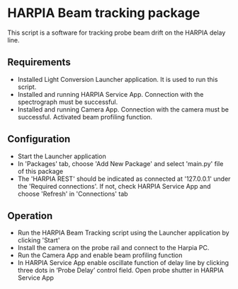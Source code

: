 
# HARPIA Beam tracking package
This script is a software for tracking probe beam drift on the HARPIA delay line.

## Requirements
 - Installed Light Conversion Launcher application. It is used to run this script.
 - Installed and running HARPIA Service App. Connection with the spectrograph must be successful.
 - Installed and running Camera App. Connection with the camera must be successful. Activated beam profiling function.

## Configuration
 - Start the Launcher application
 - In 'Packages' tab, choose 'Add New Package' and select 'main.py' file of this package
 - The 'HARPIA REST' should be indicated as connected at '127.0.0.1' under the 'Required connections'. If not, check HARPIA Service App and choose 'Refresh' in 'Connections' tab


## Operation
 - Run the HARPIA Beam Tracking script using the Launcher application by clicking 'Start'
 - Install the camera on the probe rail and connect to the Harpia PC.
 - Run the Camera App and enable beam profiling function
 - In HARPIA Service App enable oscillate function of delay line by clicking three dots in ‘Probe Delay’ control field.
Open probe shutter in HARPIA Service App